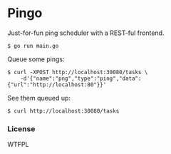 Pingo
====================================

Just-for-fun ping scheduler with a REST-ful frontend.

    $ go run main.go

Queue some pings:

    $ curl -XPOST http://localhost:30080/tasks \
        -d'{"name":"png","type":"ping","data":{"url":"http://localhost:80"}}'

See them queued up:

    $ curl http://localhost:30080/tasks

### License

WTFPL

